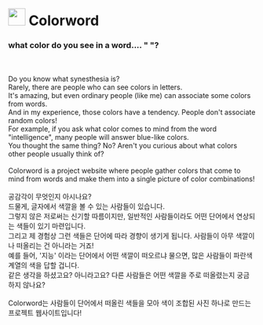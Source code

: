 # <img src="https://github.com/recu3125/Colorword/assets/68118081/d4c045f7-e7bb-4162-891f-f78fa402aeaa" width="35px">  Colorword
### what color do you see in a word.... " "?
<br>
<br>Do you know what synesthesia is?
<br>Rarely, there are people who can see colors in letters.
<br>It's amazing, but even ordinary people (like me) can associate some colors from words.
<br>And in my experience, those colors have a tendency. People don't associate random colors!
<br>For example, if you ask what color comes to mind from the word "intelligence", many people will answer blue-like colors.
<br>You thought the same thing? No? Aren't you curious about what colors other people usually think of?
<br>
<br>Colorword is a project website where people gather colors that come to mind from words and make them into a single picture of color combinations!
<br>
<br>공감각이 무엇인지 아시나요?
<br>드물게, 글자에서 색깔을 볼 수 있는 사람들이 있습니다.
<br>그렇지 않은 저로써는 신기할 따름이지만, 일반적인 사람들이라도 어떤 단어에서 연상되는 색들이 있기 마련입니다.
<br>그리고 제 경험상 그런 색들은 단어에 따라 경향이 생기게 됩니다. 사람들이 아무 색깔이나 떠올리는 건 아니라는 거죠!
<br>예를 들어, '지능' 이라는 단어에서 어떤 색깔이 떠오르냐 물으면, 많은 사람들이 파란색 계열의 색을 답할 겁니다.
<br>같은 생각을 하셨고요? 아니라고요? 다른 사람들은 어떤 색깔을 주로 떠올렸는지 궁금하지 않나요?
<br>
<br>Colorword는 사람들이 단어에서 떠올린 색들을 모아 색이 조합된 사진 하나로 만드는 프로젝트 웹사이트입니다!
